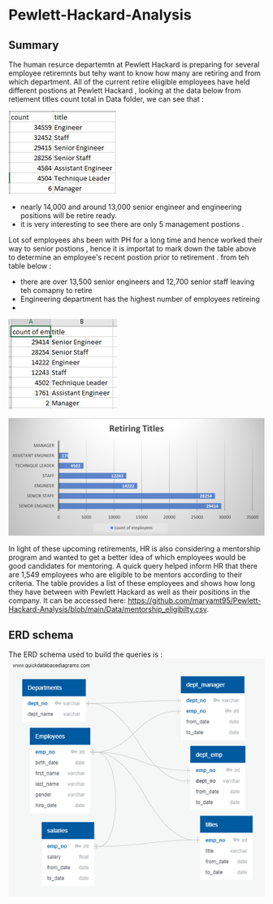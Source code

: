 # Pewlett-Hackard-Analysis

## Summary 
 The human resurce departemtn at Pewlett Hackard is preparing for several employee retiremnts but tehy want to know how many are retiring and from which department. 
 All of the current retire eliigible employees have held different postions at Pewlett Hackard , looking at the data below from  retiement titles count total in Data folder, we can see that  :

![alt text](https://github.com/maryamt95/Pewlett-Hackard-Analysis/blob/main/retiement_count_non%20unique.JPG)

 * nearly 14,000 and around 13,000 senior engineer and engineering positions will be retire ready. 
 * it is very interesting to see there are only 5 management postions . 

Lot sof employees ahs been with PH for a long time and hence worked their way to senior postions , hence it is importat to mark down the table above to determine an employee's recent postion prior to retirement . 
from teh table below :
  * there are over 13,500 senior engineers and 12,700 senior staff leaving teh comapny to retire 
  *  Engineering department has the highest number of employees retireing 
  *  
 ![alt text](https://github.com/maryamt95/Pewlett-Hackard-Analysis/blob/main/retiring%20titles_unique.JPG)
 
 ![alt text](https://github.com/maryamt95/Pewlett-Hackard-Analysis/blob/main/retiring%20titles.png)
 
In light of these upcoming retirements, HR is also considering a mentorship program and wanted to get a better idea of which employees would be good candidates for mentoring. A quick query helped inform HR that there are 1,549 employees who are eligible to be mentors according to their criteria. The table provides a list of these employees and shows how long they have between with Pewlett Hackard as well as their positions in the company. It can be accessed here: https://github.com/maryamt95/Pewlett-Hackard-Analysis/blob/main/Data/mentorship_eligibilty.csv.

## ERD schema 

The ERD schema used to build the queries is :
![alt text](https://github.com/maryamt95/Pewlett-Hackard-Analysis/blob/main/EmployeeDB.png)
